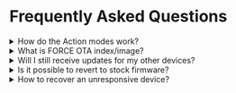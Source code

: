 # Frequently Asked Questions

<details>
<summary>
How do the Action modes work?
</summary>
  
Detailed answer and discussion here: [Switch mode #54](https://github.com/romasku/tuya-zigbee-switch/issues/54#issuecomment-3006002960)
</details>

<details>
<summary>
What is FORCE OTA index/image?
</summary>

**Normal** images **do not** allow flashing the same version (for example v1.0.17).  
So, using the **normal** index, Z2M will update your device to the **latest version** and then say that you have the latest version already installed.  
You will only receive updates **if the version number is incremented** (in the Makefile).  
Note that we don't increment the version for every change/build - so we don't bother users to update for small fixes.  
Fresh installs always get the latest build though. 

**Force** images **do** allow flashing the same version.  
So, using the force index, Z2M will update your device to the **latest build** and still say there is an update available.  
Z2M will **always** say there is an update available, even if there is no difference between your version and the remote version.  

Use the **force** image when:
- switching between Router/End-device firmware
- testing your changes in the source code
- updating to a new build with the same version number

After flashing a **force** image, you can simply change the index back to normal and restart Z2M. No downgrade or other action necessary. You will receive updates correctly.
</details>

<details>
<summary>
Will I still receive updates for my other devices?
</summary>

Yes, the custom index you provide to Z2M does not replace the original index. It 'appends', so you receive custom firmware for the supported devices and stock firmware for the other devices.
</details>

<details>
<summary>
Is it possible to revert to stock firmware?
</summary>

Partially. Reverting to the stock firmware is only possible via wired flashing using UART.  
Additionally, you will need a dump of the original stock firmware. Dumps are available for **some** devices in the `bin/` directory.

To flash the stock firmware, follow the same steps outlined in the [flashing via wire guide](flashing_via_wire.md), just as you would for custom firmware.

</details>

<details>
<summary>
How to recover an unresponsive device?
</summary>

If your device does not respond to commands/button-presses etc, the only way to bring it back is to [flash by wire](flashing_via_wire.md).

</details>
